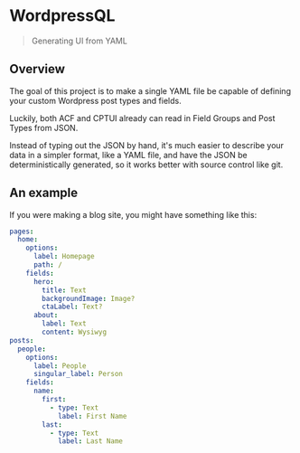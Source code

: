 # WordpressQL
> Generating UI from YAML

## Overview

The goal of this project is to make a single YAML file be capable of defining your custom Wordpress post types and fields.

Luckily, both ACF and CPTUI already can read in Field Groups and Post Types from JSON.

Instead of typing out the JSON by hand, it's much easier to describe your data in a simpler format, like a YAML file, and have the JSON be deterministically generated, so it works better with source control like git.

## An example

If you were making a blog site, you might have something like this:

```yaml
pages:
  home:
    options:
      label: Homepage
      path: /
    fields:
      hero:
        title: Text
        backgroundImage: Image?
        ctaLabel: Text?
      about:
        label: Text
        content: Wysiwyg
posts:
  people:
    options:
      label: People
      singular_label: Person
    fields:
      name:
        first:
          - type: Text
            label: First Name
        last:
          - type: Text
            label: Last Name
```